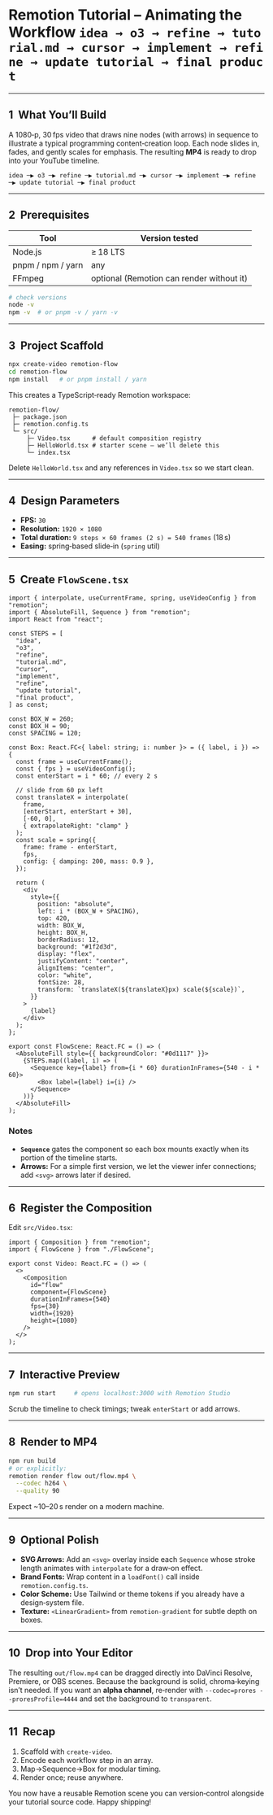 # Remotion Tutorial – Animating the Workflow `idea → o3 → refine → tutorial.md → cursor → implement → refine → update tutorial → final product`

---

## 1  What You’ll Build

A 1080‑p, 30 fps video that draws nine nodes (with arrows) in sequence to illustrate a typical programming content‑creation loop. Each node slides in, fades, and gently scales for emphasis. The resulting **MP4** is ready to drop into your YouTube timeline.

```
idea ─▶ o3 ─▶ refine ─▶ tutorial.md ─▶ cursor ─▶ implement ─▶ refine ─▶ update tutorial ─▶ final product
```

---

## 2  Prerequisites

| Tool              | Version tested                            |
| ----------------- | ----------------------------------------- |
| Node.js           | ≥ 18 LTS                                  |
| pnpm / npm / yarn | any                                       |
| FFmpeg            | optional (Remotion can render without it) |

```bash
# check versions
node -v
npm -v  # or pnpm -v / yarn -v
```

---

## 3  Project Scaffold

```bash
npx create-video remotion-flow
cd remotion-flow
npm install   # or pnpm install / yarn
```

This creates a TypeScript‑ready Remotion workspace:

```
remotion-flow/
 ├─ package.json
 ├─ remotion.config.ts
 └─ src/
     ├─ Video.tsx      # default composition registry
     ├─ HelloWorld.tsx # starter scene – we’ll delete this
     └─ index.tsx
```

Delete `HelloWorld.tsx` and any references in `Video.tsx` so we start clean.

---

## 4  Design Parameters

- **FPS:** `30`
- **Resolution:** `1920 × 1080`
- **Total duration:** `9 steps × 60 frames (2 s) = 540 frames` (18 s)
- **Easing:** spring‑based slide‑in (`spring` util)

---

## 5  Create `FlowScene.tsx`

```tsx
import { interpolate, useCurrentFrame, spring, useVideoConfig } from "remotion";
import { AbsoluteFill, Sequence } from "remotion";
import React from "react";

const STEPS = [
  "idea",
  "o3",
  "refine",
  "tutorial.md",
  "cursor",
  "implement",
  "refine",
  "update tutorial",
  "final product",
] as const;

const BOX_W = 260;
const BOX_H = 90;
const SPACING = 120;

const Box: React.FC<{ label: string; i: number }> = ({ label, i }) => {
  const frame = useCurrentFrame();
  const { fps } = useVideoConfig();
  const enterStart = i * 60; // every 2 s

  // slide from 60 px left
  const translateX = interpolate(
    frame,
    [enterStart, enterStart + 30],
    [-60, 0],
    { extrapolateRight: "clamp" }
  );
  const scale = spring({
    frame: frame - enterStart,
    fps,
    config: { damping: 200, mass: 0.9 },
  });

  return (
    <div
      style={{
        position: "absolute",
        left: i * (BOX_W + SPACING),
        top: 420,
        width: BOX_W,
        height: BOX_H,
        borderRadius: 12,
        background: "#1f2d3d",
        display: "flex",
        justifyContent: "center",
        alignItems: "center",
        color: "white",
        fontSize: 28,
        transform: `translateX(${translateX}px) scale(${scale})`,
      }}
    >
      {label}
    </div>
  );
};

export const FlowScene: React.FC = () => (
  <AbsoluteFill style={{ backgroundColor: "#0d1117" }}>
    {STEPS.map((label, i) => (
      <Sequence key={label} from={i * 60} durationInFrames={540 - i * 60}>
        <Box label={label} i={i} />
      </Sequence>
    ))}
  </AbsoluteFill>
);
```

### Notes

- **`Sequence`** gates the component so each box mounts exactly when its portion of the timeline starts.
- **Arrows:** For a simple first version, we let the viewer infer connections; add `<svg>` arrows later if desired.

---

## 6  Register the Composition

Edit `src/Video.tsx`:

```tsx
import { Composition } from "remotion";
import { FlowScene } from "./FlowScene";

export const Video: React.FC = () => (
  <>
    <Composition
      id="flow"
      component={FlowScene}
      durationInFrames={540}
      fps={30}
      width={1920}
      height={1080}
    />
  </>
);
```

---

## 7  Interactive Preview

```bash
npm run start     # opens localhost:3000 with Remotion Studio
```

Scrub the timeline to check timings; tweak `enterStart` or add arrows.

---

## 8  Render to MP4

```bash
npm run build
# or explicitly:
remotion render flow out/flow.mp4 \
  --codec h264 \
  --quality 90
```

Expect ~10–20 s render on a modern machine.

---

## 9  Optional Polish

- **SVG Arrows:** Add an `<svg>` overlay inside each `Sequence` whose stroke length animates with `interpolate` for a draw‑on effect.
- **Brand Fonts:** Wrap content in a `loadFont()` call inside `remotion.config.ts`.
- **Color Scheme:** Use Tailwind or theme tokens if you already have a design‑system file.
- **Texture:** `<LinearGradient>` from `remotion-gradient` for subtle depth on boxes.

---

## 10  Drop into Your Editor

The resulting `out/flow.mp4` can be dragged directly into DaVinci Resolve, Premiere, or OBS scenes. Because the background is solid, chroma‑keying isn’t needed. If you want an **alpha channel**, re‑render with `--codec=prores --proresProfile=4444` and set the background to `transparent`.

---

## 11  Recap

1. Scaffold with `create-video`.
2. Encode each workflow step in an array.
3. Map→Sequence→Box for modular timing.
4. Render once; reuse anywhere.

You now have a reusable Remotion scene you can version‑control alongside your tutorial source code. Happy shipping!
